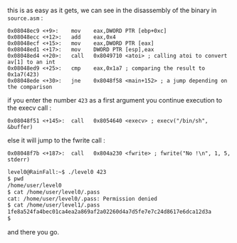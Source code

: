 this is as easy as it gets, we can see in the disassembly of the binary in `source.asm` :
```x86asm
0x08048ec9 <+9>:	mov    eax,DWORD PTR [ebp+0xc]
0x08048ecc <+12>:	add    eax,0x4
0x08048ecf <+15>:	mov    eax,DWORD PTR [eax]
0x08048ed1 <+17>:	mov    DWORD PTR [esp],eax
0x08048ed4 <+20>:	call   0x8049710 <atoi> ; calling atoi to convert av[1] to an int
0x08048ed9 <+25>:	cmp    eax,0x1a7 ; comparing the result to 0x1a7(423)
0x08048ede <+30>:	jne    0x8048f58 <main+152> ; a jump depending on the comparison
```

if you enter the number `423` as a first argument you continue execution to the execv call :
```x86asm
0x08048f51 <+145>:	call   0x8054640 <execv> ; execv("/bin/sh", &buffer)
```

else it will jump to the fwrite call :
```x86asm
0x08048f7b <+187>:	call   0x804a230 <fwrite> ; fwrite("No !\n", 1, 5, stderr)
```

```bash
level0@RainFall:~$ ./level0 423
$ pwd                         
/home/user/level0
$ cat /home/user/level0/.pass
cat: /home/user/level0/.pass: Permission denied
$ cat /home/user/level1/.pass    
1fe8a524fa4bec01ca4ea2a869af2a02260d4a7d5fe7e7c24d8617e6dca12d3a
$ 
```

and there you go.